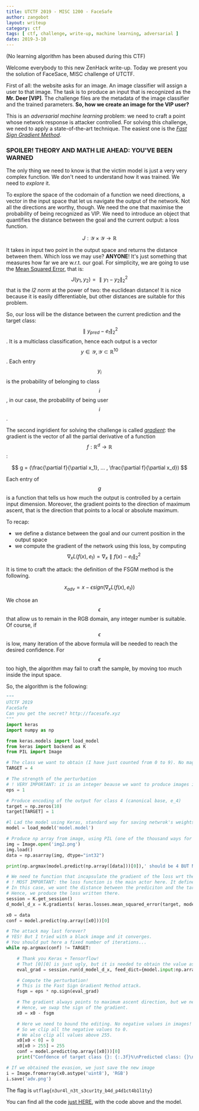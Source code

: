 ```yaml
---
title: UTCTF 2019 - MISC 1200 - FaceSafe
author: zangobot
layout: writeup
category: ctf
tags: [ ctf, challenge, write-up, machine learning, adversarial ]
date: 2019-3-10 
---
```

<script type="text/javascript" src="http://cdn.mathjax.org/mathjax/latest/MathJax.js?config=TeX-AMS-MML_HTMLorMML"></script>

(No learning algorithm has been abused during this CTF)

Welcome everybody to this new ZenHack write-up.
Today we present you the solution of FaceSace, MISC challenge of UTCTF.

First of all: the website asks for an image. An image classifier will assign a user to that image.
The task is to produce an input that is recognized as the **Mr. Deer [VIP]**.
The challenge files are the metadata of the image classifier and the trained parameters.
**So, how we create an image for the VIP user?**

This is an *adversarial machine learning* problem: we need to craft a point whose network response is attacker controlled.
For solving this challenge, we need to apply a state-of-the-art technique.
The easiest one is the [*Fast Sign Gradient Method*](https://arxiv.org/abs/1412.6572).

### SPOILER! THEORY AND MATH LIE AHEAD: YOU'VE BEEN WARNED

The only thing we need to know is that the victim model is just a very very complex function.
We don't need to understand how it was trained. We need to *explore* it.

To explore the space of the codomain of a function we need directions, a vector in the input space that let us navigate the output of the network. Not all the directions are worthy, though. We need the one that maximise the probability of being recognized as VIP.
We need to introduce an object that quantifies the distance between the goal and the current output: a loss function.

$$
J : \mathcal{Y} \times \mathcal{Y} \rightarrow \mathbb{R}
$$

It takes in input two point in the output space and returns the distance between them.
Which loss we may use? **ANYONE**!
It's just something that measures how far we are w.r.t. our goal. For simplicity, we are going to use the [Mean Squared Error](https://en.wikipedia.org/wiki/Mean_squared_error), that is:
$$ J(y_1, y_2) = \parallel y_1 - y_2 \parallel_2^2 $$
that is the *l2 norm* at the power of two: the euclidean distance!
It is nice because it is easily differentiable, but other distances are suitable for this problem.

So, our loss will be the distance between the current prediction and the target class: $$ \parallel y_{pred} - e_t \parallel_2^2 $$.
It is a multiclass classification, hence each output is a vector $$y \in \mathcal{Y}, \mathcal{Y} \subset \mathbb{R}^{10}$$.
Each entry $$y_i$$ is the probability of belonging to class $$i$$, in our case, the probability of being user $$i$$.

The second ingridient for solving the challenge is called [*gradient*](https://en.wikipedia.org/wiki/Gradient): the gradient is the vector of all the partial derivative of a function $$f : \mathbb{R}^d \rightarrow \mathbb{R}$$:

$$
g = (\frac{\partial f}{\partial x_1}, ... , \frac{\partial f}{\partial x_d})
$$

Each entry of $$g$$ is a function that tells us how much the output is controlled by a certain input dimension.
Moreover, the gradient points to the direction of maximum ascent, that is the direction that points to a local or absolute maximum.

To recap:
* we define a distance between the goal and our current position in the output space
* we compute the gradient of the network using this loss, by computing $$\nabla_x L(f(x),e_t) = \nabla_x \parallel f(x) -  e_t\parallel_2^2$$

It is time to craft the attack: the definition of the FSGM method is the following. 

$$x_{adv} = x - \epsilon sign(\nabla_x L(f(x),e_t))$$

We chose an $$\epsilon$$ that allow us to remain in the RGB domain, any integer number is suitable.
Of course, if $$\epsilon$$ is low, many iteration of the above formula will be needed to reach the desired confidence.
For $$\epsilon$$ too high, the algorithm may fail to craft the sample, by moving too much inside the input space.

So, the algorithm is the following:

```python
"""
UTCTF 2019
FaceSafe
Can you get the secret? http://facesafe.xyz
"""
import keras
import numpy as np

from keras.models import load_model
from keras import backend as K
from PIL import Image

# The class we want to obtain (I have just counted from 0 to 9). No magic here!
TARGET = 4

# The strength of the perturbation
# ! VERY IMPORTANT: it is an integer beause we want to produce images in RGB, not greyscale!
eps = 1

# Produce encoding of the output for class 4 (canonical base, e_4)
target = np.zeros(10)
target[TARGET] = 1

#l Lad the model using Keras, standard way for saving netwrok's weights is HDF5 format.
model = load_model('model.model')

# Produce np array from image, using PIL (one of the thousand ways for loading an image)
img = Image.open('img2.png')
img.load()
data = np.asarray(img, dtype="int32")

print(np.argmax(model.predict(np.array([data]))[0]),' should be 4 BUT NOT NOW!')

# We need te function that incapsulate the gradient of the loss wrt the input.
# ! MOST IMPORTANT: the loss function is the main actor here. It defines what we want to search.
# In this case, we want the distance between the prediciton and the target label 4.
# Hence, we produce the loss written there.
session = K.get_session()
d_model_d_x = K.gradients( keras.losses.mean_squared_error(target, model.output), model.input)

x0 = data
conf = model.predict(np.array([x0]))[0]

# The attack may last forever? 
# YES! But I tried with a black image and it converges. 
# You should put here a fixed number of iterations...
while np.argmax(conf) != TARGET:

	# Thank you Keras + Tensorflow! 
	# That [0][0] is just ugly, but it is needed to obtain the value as an array.
	eval_grad = session.run(d_model_d_x, feed_dict={model.input:np.array([x0])} )[0][0]

	# Compute the perturbation! 
	# This is the Fast Sign Gradient Method attack.
	fsgm = eps * np.sign(eval_grad)

	# The gradient always points to maximum ascent direction, but we need to minimize.
	# Hence, we swap the sign of the gradient.
	x0 = x0 - fsgm

	# Here we need to bound the editing. No negative values in images! 
	# So we clip all the negative values to 0.
	# We also clip all values above 255.
	x0[x0 < 0] = 0
	x0[x0 > 255] = 255
	conf = model.predict(np.array([x0]))[0]
	print("Confdence of target class {}: {:.3f}%\nPredicted class: {}\nConfidence of predicted class: {:.3f}%\n----".format(TARGET, conf[TARGET]*100, np.argmax(conf), conf[np.argmax(conf)]*100))

# If we obtained the evasion, we just save the new image
i = Image.fromarray(x0.astype('uint8'), 'RGB')
i.save('adv.png')

```
The flag is `utflag{n3ur4l_n3t_s3cur1ty_b4d_p4d1ct4b1l1ty}`

You can find all the code [just HERE](../facesafe_writeup_files.zip), with the code above and the model.